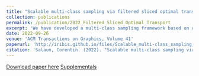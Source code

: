 ```yaml
---
title: "Scalable multi-class sampling via filtered sliced optimal transport"
collection: publications
permalink: /publication/2022_Filtered_Sliced_Optimal_Transport
excerpt: 'We have developed a multi-class sampling framework based on optimal transport. To demonstrate its usefulness we tested it on several problems such as stippling, progressive sampling or objects placement. Finally, we have reformulated the problem of integration error distribution for rendering as a multi-class sampling problem. This allowed us to define an error bound that once minimized naturally distributes the error as blue noise.'
date: 2022-09-26
venue: 'ACM Transactions on Graphics, Volume 41'
paperurl: 'http://iribis.github.io/files/Scalable_multi-class_sampling_via_filtered_sliced_optimal_transport.pdf'
citation: 'Salaun, Corentin. (2022). "Scalable multi-class sampling via filtered sliced optimal transport" <i>ACM Transactions on Graphics, Volume 41</i>.'
---
```



[Download paper here](http://iribis.github.io/files/Scalable_multi-class_sampling_via_filtered_sliced_optimal_transport.pdf)
[Supplementals](http://iribis.github.io/extra/FSOT/index.html)